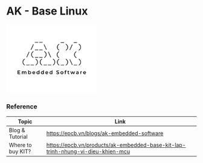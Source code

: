 # AK - Base Linux
[<img src="https://github.com/epcbtech/ak-base-kit-stm32l151/blob/main/hardware/images/ak-embedded-software-logo.jpg" width="240"/>](https://github.com/epcbtech/ak-base-kit-stm32l151/blob/main/hardware/images/ak-embedded-software-logo.jpg)

### Reference
| Topic | Link |
| ------ | ------ |
| Blog & Tutorial | https://epcb.vn/blogs/ak-embedded-software |
| Where to buy KIT? | https://epcb.vn/products/ak-embedded-base-kit-lap-trinh-nhung-vi-dieu-khien-mcu |
